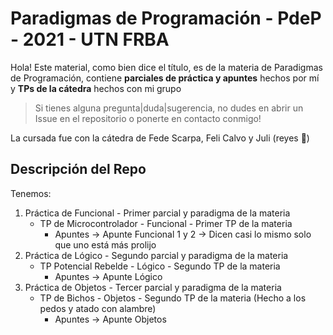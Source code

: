 # Paradigmas de Programación - PdeP - 2021 - UTN FRBA
Hola! 
Este material, como bien dice el título, es de la materia de Paradigmas de Programación, 
contiene **parciales de práctica y apuntes** hechos por mí y **TPs de la cátedra** hechos con mi grupo

> Si tienes alguna pregunta|duda|sugerencia, no dudes en abrir un Issue en el repositorio o ponerte en contacto conmigo!

La cursada fue con la cátedra de Fede Scarpa, Feli Calvo y Juli (reyes 👑)

## Descripción del Repo
Tenemos:
1. Práctica de Funcional - Primer parcial y paradigma de la materia
   - TP de Microcontrolador - Funcional - Primer TP de la materia
     - Apuntes -> Apunte Funcional 1 y 2 -> Dicen casi lo mismo solo que uno está más prolijo
2. Práctica de Lógico - Segundo parcial y paradigma de la materia
   - TP Potencial Rebelde - Lógico - Segundo TP de la materia
     - Apuntes -> Apunte Lógico
3. Práctica de Objetos - Tercer parcial y paradigma de la materia
   - TP de Bichos - Objetos - Segundo TP de la materia (Hecho a los pedos y atado con alambre)
     - Apuntes -> Apunte Objetos 
